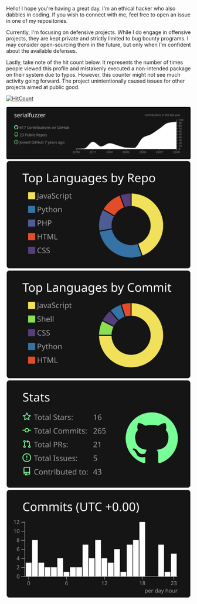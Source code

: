 Hello! I hope you're having a great day. I'm an ethical hacker who also dabbles in coding. If you wish to connect with me, feel free to open an issue in one of my repositories.

Currently, I'm focusing on defensive projects. While I do engage in offensive projects, they are kept private and strictly limited to bug bounty programs. I may consider open-sourcing them in the future, but only when I'm confident about the available defenses.

Lastly, take note of the hit count below. It represents the number of times people viewed this profile and mistakenly executed a non-intended package on their system due to typos. However, this counter might not see much activity going forward. The project unintentionally caused issues for other projects aimed at public good.

  [![HitCount](https://hits.dwyl.com/serialfuzzer/serialfuzzer.svg?style=flat-square)](http://hits.dwyl.com/serialfuzzer/serialfuzzer)




[![](https://raw.githubusercontent.com/serialfuzzer/stats/master/profile-summary-card-output/dark/0-profile-details.svg)](https://github.com/vn7n24fzkq/github-profile-summary-cards)
[![](https://raw.githubusercontent.com/serialfuzzer/stats/master/profile-summary-card-output/dark/1-repos-per-language.svg)](https://github.com/vn7n24fzkq/github-profile-summary-cards) [![](https://raw.githubusercontent.com/serialfuzzer/stats/master/profile-summary-card-output/dark/2-most-commit-language.svg)](https://github.com/vn7n24fzkq/github-profile-summary-cards)
[![](https://raw.githubusercontent.com/serialfuzzer/stats/master/profile-summary-card-output/dark/3-stats.svg)](https://github.com/vn7n24fzkq/github-profile-summary-cards) [![](https://raw.githubusercontent.com/serialfuzzer/stats/master/profile-summary-card-output/dark/4-productive-time.svg)](https://github.com/vn7n24fzkq/github-profile-summary-cards)
